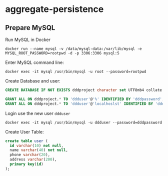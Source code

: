 # aggregate-persistence

## Prepare MySQL

Run MySQL in Docker

```sbtshell
docker run --name mysql -v /data/mysql-data:/var/lib/mysql -e MYSQL_ROOT_PASSWORD=rootpwd -d -p 3306:3306 mysql:5
```

Enter MySQL command line:

```sbtshell
docker exec -it mysql /usr/bin/mysql -u root --password=rootpwd
```

Create Database and user:

```sql
CREATE DATABASE IF NOT EXISTS dddproject character set UTF8mb4 collate utf8mb4_bin;

GRANT ALL ON dddproject.* TO 'ddduser'@'%' IDENTIFIED BY 'dddpassword';
GRANT ALL ON dddproject.* TO 'ddduser'@'localhoslst' IDENTIFIED BY 'dddpassword';
```

Login use the new user `ddduser`

```sbtshell
docker exec -it mysql /usr/bin/mysql -u ddduser --password=dddpassword
```

Create User Table:

```sql
create table user (
  id varchar(10) not null,
  name varchar(40) not null,
  phone varchar(20),
  address varchar(200),
  primary key(id)
);
```




